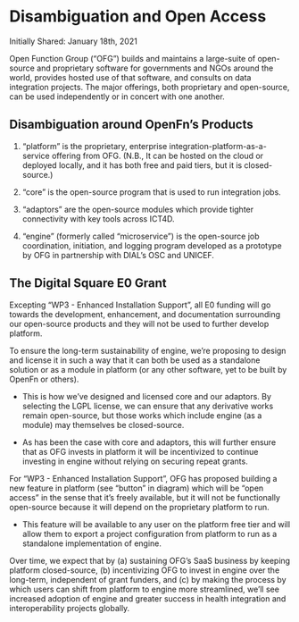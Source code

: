 # Disambiguation and Open Access

Initially Shared: January 18th, 2021

Open Function Group (“OFG”) builds and maintains a large-suite of open-source
and proprietary software for governments and NGOs around the world, provides
hosted use of that software, and consults on data integration projects. The
major offerings, both proprietary and open-source, can be used independently or
in concert with one another.

## Disambiguation around OpenFn’s Products

1. “platform” is the proprietary, enterprise integration-platform-as-a-service
   offering from OFG. (N.B., It can be hosted on the cloud or deployed locally,
   and it has both free and paid tiers, but it is closed-source.)

2. “core” is the open-source program that is used to run integration jobs.

3. “adaptors” are the open-source modules which provide tighter connectivity
   with key tools across ICT4D.

4. “engine” (formerly called “microservice”) is the open-source job
   coordination, initiation, and logging program developed as a prototype by OFG
   in partnership with DIAL’s OSC and UNICEF.

## The Digital Square E0 Grant

Excepting “WP3 - Enhanced Installation Support”, all E0 funding will go towards
the development, enhancement, and documentation surrounding our open-source
products and they will not be used to further develop platform.

To ensure the long-term sustainability of engine, we’re proposing to design and
license it in such a way that it can both be used as a standalone solution or as
a module in platform (or any other software, yet to be built by OpenFn or
others).

- This is how we’ve designed and licensed core and our adaptors. By selecting
  the LGPL license, we can ensure that any derivative works remain open-source,
  but those works which include engine (as a module) may themselves be
  closed-source.

- As has been the case with core and adaptors, this will further ensure that as
  OFG invests in platform it will be incentivized to continue investing in
  engine without relying on securing repeat grants.

For “WP3 - Enhanced Installation Support”, OFG has proposed building a new
feature in platform (see “button” in diagram) which will be “open access” in the
sense that it’s freely available, but it will not be functionally open-source
because it will depend on the proprietary platform to run.

- This feature will be available to any user on the platform free tier and will
  allow them to export a project configuration from platform to run as a
  standalone implementation of engine.

Over time, we expect that by (a) sustaining OFG’s SaaS business by keeping
platform closed-source, (b) incentivizing OFG to invest in engine over the
long-term, independent of grant funders, and (c) by making the process by which
users can shift from platform to engine more streamlined, we’ll see increased
adoption of engine and greater success in health integration and
interoperability projects globally.
